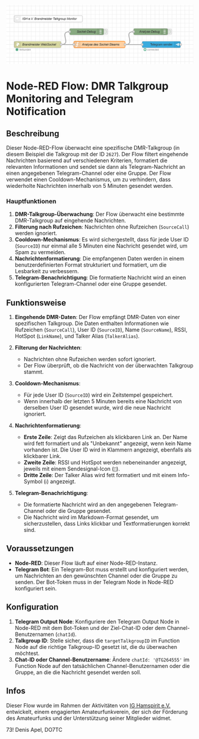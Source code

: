 ![Mein Bild](Node-RED_IGH_DMR-Monitor.png)
# Node-RED Flow: DMR Talkgroup Monitoring and Telegram Notification

## Beschreibung

Dieser Node-RED-Flow überwacht eine spezifische DMR-Talkgroup (in diesem Beispiel die Talkgroup mit der ID `2627`). Der Flow filtert eingehende Nachrichten basierend auf verschiedenen Kriterien, formatiert die relevanten Informationen und sendet sie dann als Telegram-Nachricht an einen angegebenen Telegram-Channel oder eine Gruppe. Der Flow verwendet einen Cooldown-Mechanismus, um zu verhindern, dass wiederholte Nachrichten innerhalb von 5 Minuten gesendet werden.

### Hauptfunktionen

1. **DMR-Talkgroup-Überwachung**: Der Flow überwacht eine bestimmte DMR-Talkgroup auf eingehende Nachrichten.
2. **Filterung nach Rufzeichen**: Nachrichten ohne Rufzeichen (`SourceCall`) werden ignoriert.
3. **Cooldown-Mechanismus**: Es wird sichergestellt, dass für jede User ID (`SourceID`) nur einmal alle 5 Minuten eine Nachricht gesendet wird, um Spam zu vermeiden.
4. **Nachrichtenformatierung**: Die empfangenen Daten werden in einem benutzerdefinierten Format strukturiert und formatiert, um die Lesbarkeit zu verbessern.
5. **Telegram-Benachrichtigung**: Die formatierte Nachricht wird an einen konfigurierten Telegram-Channel oder eine Gruppe gesendet.

## Funktionsweise

1. **Eingehende DMR-Daten**: Der Flow empfängt DMR-Daten von einer spezifischen Talkgroup. Die Daten enthalten Informationen wie Rufzeichen (`SourceCall`), User ID (`SourceID`), Name (`SourceName`), RSSI, HotSpot (`LinkName`), und Talker Alias (`TalkerAlias`).

2. **Filterung der Nachrichten**:
   - Nachrichten ohne Rufzeichen werden sofort ignoriert.
   - Der Flow überprüft, ob die Nachricht von der überwachten Talkgroup stammt.

3. **Cooldown-Mechanismus**:
   - Für jede User ID (`SourceID`) wird ein Zeitstempel gespeichert.
   - Wenn innerhalb der letzten 5 Minuten bereits eine Nachricht von derselben User ID gesendet wurde, wird die neue Nachricht ignoriert.
   
4. **Nachrichtenformatierung**:
   - **Erste Zeile**: Zeigt das Rufzeichen als klickbaren Link an. Der Name wird fett formatiert und als "Unbekannt" angezeigt, wenn kein Name vorhanden ist. Die User ID wird in Klammern angezeigt, ebenfalls als klickbarer Link.
   - **Zweite Zeile**: RSSI und HotSpot werden nebeneinander angezeigt, jeweils mit einem Sendesignal-Icon (`📡`).
   - **Dritte Zeile**: Der Talker Alias wird fett formatiert und mit einem Info-Symbol (`ℹ️`) angezeigt.

5. **Telegram-Benachrichtigung**:
   - Die formatierte Nachricht wird an den angegebenen Telegram-Channel oder die Gruppe gesendet.
   - Die Nachricht wird im Markdown-Format gesendet, um sicherzustellen, dass Links klickbar und Textformatierungen korrekt sind.

## Voraussetzungen

- **Node-RED**: Dieser Flow läuft auf einer Node-RED-Instanz.
- **Telegram Bot**: Ein Telegram-Bot muss erstellt und konfiguriert werden, um Nachrichten an den gewünschten Channel oder die Gruppe zu senden. Der Bot-Token muss in der Telegram Node in Node-RED konfiguriert sein.

## Konfiguration

1. **Telegram Output Node**: Konfiguriere den Telegram Output Node in Node-RED mit dem Bot-Token und der Ziel-Chat-ID oder dem Channel-Benutzernamen (`chatId`).
2. **Talkgroup ID**: Stelle sicher, dass die `targetTalkgroupID` im Function Node auf die richtige Talkgroup-ID gesetzt ist, die du überwachen möchtest.
3. **Chat-ID oder Channel-Benutzername**: Ändere `chatId: '@TG264555'` im Function Node auf den tatsächlichen Channel-Benutzernamen oder die Gruppe, an die die Nachricht gesendet werden soll.

## Infos
Dieser Flow wurde im Rahmen der Aktivitäten von [IG Hamspirit e.V.](https://www.ighamspirit.de/) entwickelt, einem engagierten Amateurfunkverein, der sich der Förderung des Amateurfunks und der Unterstützung seiner Mitglieder widmet. 

73!
Denis Apel, DO7TC
